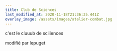 ```yaml
---
title: Club de Sciences
last_modified_at: 2020-11-18T21:36:35.441Z
overlay_image: /assets/images/atelier-combat.jpg
---
```

c'est le cluuub de sciiiences



modifié par lepuget